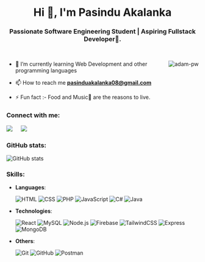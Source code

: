<h1 align="center">Hi 👋, I'm Pasindu Akalanka</h1>
<h3 align="center">Passionate Software Engineering Student | Aspiring Fullstack Developer🌟.</h3>

<br>

<p><img align="right" src="https://github.com/Adam-pw/Adam-pw/blob/main/animation_500_kxa883sd.gif" alt="adam-pw" /></p>


- 🌱 I’m currently learning Web Development and other programming languages

- 📫 How to reach me **pasinduakalanka08@gmail.com**

- ⚡ Fun fact :- Food and Music🎵 are the reasons to live.


<h3 align="left">Connect with me:</h3>
<p align="left">
<a target="_blank" href="https://www.linkedin.com/in/ahmadshaikhk/"><img src="https://img.shields.io/badge/-LinkedIn-0077B5?style=for-the-badge&logo=Linkedin&logoColor=white"></img></a>
&emsp;
<a target="_blank" href="mailto:ahmed.bilal575@gmail.com"/>
<img src="https://img.shields.io/badge/-Gmail-D14836?style=for-the-badge&logo=Gmail&logoColor=white"></img></a>
</p>

<!-- <p  align="center">
  <img align='center' src="https://media.giphy.com/media/M9gbBd9nbDrOTu1Mqx/giphy.gif" width="140" alt="giphy">
</p> -->
<h3 align="left">GitHub stats:</h3>

![GitHub stats](https://github-readme-stats.vercel.app/api?username=PasinduAR&theme=gotham&show_icons=true&count_private=true&hide_title=true&hide_border=true)


<h3 align="left">Skills:</h3>
<p align="center">

- **Languages**:
    
    ![HTML](https://img.shields.io/badge/HTML-%23E34F26.svg?style=for-the-badge&logo=html5&logoColor=white)
    ![CSS](https://img.shields.io/badge/CSS-%231572B6.svg?style=for-the-badge&logo=css3&logoColor=white)
    ![PHP](https://img.shields.io/badge/PHP-%23777BB4.svg?style=for-the-badge&logo=php&logoColor=white)
    ![JavaScript](https://img.shields.io/badge/JavaScript-%23F7DF1E.svg?style=for-the-badge&logo=javascript&logoColor=black)
    ![C#](https://img.shields.io/badge/C%23-%23239120.svg?style=for-the-badge&logo=c-sharp&logoColor=white)
    ![Java](https://img.shields.io/badge/Java-%23007396.svg?style=for-the-badge&logo=java&logoColor=white) 
    
- **Technologies**:

  ![React](https://img.shields.io/badge/React-%2320232a.svg?style=for-the-badge&logo=react&logoColor=%2361DAFB)
  ![MySQL](https://img.shields.io/badge/MySQL-%2300f.svg?style=for-the-badge&logo=mysql&logoColor=white)
  ![Node.js](https://img.shields.io/badge/Node.js-%2343853D.svg?style=for-the-badge&logo=node.js&logoColor=white)
  ![Firebase](https://img.shields.io/badge/Firebase-%23039BE5.svg?style=for-the-badge&logo=firebase)
  ![TailwindCSS](https://img.shields.io/badge/TailwindCSS-%2338B2AC.svg?style=for-the-badge&logo=tailwind-css&logoColor=white)
  ![Express](https://img.shields.io/badge/Express-%23000000.svg?style=for-the-badge&logo=express&logoColor=white)
  ![MongoDB](https://img.shields.io/badge/MongoDB-%2347A248.svg?style=for-the-badge&logo=mongodb&logoColor=white)

- **Others**:

  ![Git](https://img.shields.io/badge/Git-%23F05033.svg?style=for-the-badge&logo=git&logoColor=white)
  ![GitHub](https://img.shields.io/badge/GitHub-%23121011.svg?style=for-the-badge&logo=github&logoColor=white)
  ![Postman](https://img.shields.io/badge/Postman-%23FF6C37.svg?style=for-the-badge&logo=postman&logoColor=white)
    
</p>

<br>
